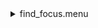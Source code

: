 <details><summary>find_focus.menu</summary><blockquote><pre><details><summary>find_focus.cbk</summary><blockquote><pre><details><summary>Exposure_80.rcp</summary><blockquote><pre>exposure 80
</pre></blockquote></details><details><summary>dark_01wave_1beam_16sums_1rep_BOTH.rcp</summary><blockquote><pre>shut	in
data	rcam	both	656.28	16
data	rcam	both	656.28	16
data	rcam	both	656.28	16
data	rcam	both	656.28	16
data	rcam	both	656.28	16
data	rcam	both	656.28	16
data	rcam	both	656.28	16
data	rcam	both	656.28	16
data	rcam	both	656.28	16
data	rcam	both	656.28	16
</pre></blockquote></details><details><summary>setupND.rcp</summary><blockquote><pre>shut in
diffuser  out
nd in
cover out
occ		out
calib	out
shut	out
</pre></blockquote></details><details><summary>530_focus.rcp</summary><blockquote><pre>prefilterrange 530
shut	out
o1 1.25
<details><summary>530_01wave_2beam_16sums_4rep_BOTH.rcp</summary><blockquote><pre>data	rcam	both	530.30	16
data	tcam	both	530.30	16
data	rcam	both	530.30	16
data	tcam	both	530.30	16
data	rcam	both	530.30	16
data	tcam	both	530.30	16
data	rcam	both	530.30	16
data	tcam	both	530.30	16
</pre></blockquote></details>o1 1.5
<details><summary>530_01wave_2beam_16sums_4rep_BOTH.rcp</summary><blockquote><pre>data	rcam	both	530.30	16
data	tcam	both	530.30	16
data	rcam	both	530.30	16
data	tcam	both	530.30	16
data	rcam	both	530.30	16
data	tcam	both	530.30	16
data	rcam	both	530.30	16
data	tcam	both	530.30	16
</pre></blockquote></details>o1 1.75
<details><summary>530_01wave_2beam_16sums_4rep_BOTH.rcp</summary><blockquote><pre>data	rcam	both	530.30	16
data	tcam	both	530.30	16
data	rcam	both	530.30	16
data	tcam	both	530.30	16
data	rcam	both	530.30	16
data	tcam	both	530.30	16
data	rcam	both	530.30	16
data	tcam	both	530.30	16
</pre></blockquote></details>o1 2
<details><summary>530_01wave_2beam_16sums_4rep_BOTH.rcp</summary><blockquote><pre>data	rcam	both	530.30	16
data	tcam	both	530.30	16
data	rcam	both	530.30	16
data	tcam	both	530.30	16
data	rcam	both	530.30	16
data	tcam	both	530.30	16
data	rcam	both	530.30	16
data	tcam	both	530.30	16
</pre></blockquote></details>o1 2.25
<details><summary>530_01wave_2beam_16sums_4rep_BOTH.rcp</summary><blockquote><pre>data	rcam	both	530.30	16
data	tcam	both	530.30	16
data	rcam	both	530.30	16
data	tcam	both	530.30	16
data	rcam	both	530.30	16
data	tcam	both	530.30	16
data	rcam	both	530.30	16
data	tcam	both	530.30	16
</pre></blockquote></details>o1 2.5
<details><summary>530_01wave_2beam_16sums_4rep_BOTH.rcp</summary><blockquote><pre>data	rcam	both	530.30	16
data	tcam	both	530.30	16
data	rcam	both	530.30	16
data	tcam	both	530.30	16
data	rcam	both	530.30	16
data	tcam	both	530.30	16
data	rcam	both	530.30	16
data	tcam	both	530.30	16
</pre></blockquote></details>o1 2.75
<details><summary>530_01wave_2beam_16sums_4rep_BOTH.rcp</summary><blockquote><pre>data	rcam	both	530.30	16
data	tcam	both	530.30	16
data	rcam	both	530.30	16
data	tcam	both	530.30	16
data	rcam	both	530.30	16
data	tcam	both	530.30	16
data	rcam	both	530.30	16
data	tcam	both	530.30	16
</pre></blockquote></details>o1 3
<details><summary>530_01wave_2beam_16sums_4rep_BOTH.rcp</summary><blockquote><pre>data	rcam	both	530.30	16
data	tcam	both	530.30	16
data	rcam	both	530.30	16
data	tcam	both	530.30	16
data	rcam	both	530.30	16
data	tcam	both	530.30	16
data	rcam	both	530.30	16
data	tcam	both	530.30	16
</pre></blockquote></details>o1 3.25
<details><summary>530_01wave_2beam_16sums_4rep_BOTH.rcp</summary><blockquote><pre>data	rcam	both	530.30	16
data	tcam	both	530.30	16
data	rcam	both	530.30	16
data	tcam	both	530.30	16
data	rcam	both	530.30	16
data	tcam	both	530.30	16
data	rcam	both	530.30	16
data	tcam	both	530.30	16
</pre></blockquote></details>shut in
</pre></blockquote></details><details><summary>637_focus.rcp</summary><blockquote><pre>prefilterrange 637
shut	out
o1 20.25
<details><summary>637_01wave_2beam_16sums_4rep_BOTH.rcp</summary><blockquote><pre>data	rcam	both	637.40	16
data	tcam	both	637.40	16
data	rcam	both	637.40	16
data	tcam	both	637.40	16
data	rcam	both	637.40	16
data	tcam	both	637.40	16
data	rcam	both	637.40	16
data	tcam	both	637.40	16
</pre></blockquote></details>o1 20.5
<details><summary>637_01wave_2beam_16sums_4rep_BOTH.rcp</summary><blockquote><pre>data	rcam	both	637.40	16
data	tcam	both	637.40	16
data	rcam	both	637.40	16
data	tcam	both	637.40	16
data	rcam	both	637.40	16
data	tcam	both	637.40	16
data	rcam	both	637.40	16
data	tcam	both	637.40	16
</pre></blockquote></details>o1 20.75
<details><summary>637_01wave_2beam_16sums_4rep_BOTH.rcp</summary><blockquote><pre>data	rcam	both	637.40	16
data	tcam	both	637.40	16
data	rcam	both	637.40	16
data	tcam	both	637.40	16
data	rcam	both	637.40	16
data	tcam	both	637.40	16
data	rcam	both	637.40	16
data	tcam	both	637.40	16
</pre></blockquote></details>o1 21
<details><summary>637_01wave_2beam_16sums_4rep_BOTH.rcp</summary><blockquote><pre>data	rcam	both	637.40	16
data	tcam	both	637.40	16
data	rcam	both	637.40	16
data	tcam	both	637.40	16
data	rcam	both	637.40	16
data	tcam	both	637.40	16
data	rcam	both	637.40	16
data	tcam	both	637.40	16
</pre></blockquote></details>o1 21.25
<details><summary>637_01wave_2beam_16sums_4rep_BOTH.rcp</summary><blockquote><pre>data	rcam	both	637.40	16
data	tcam	both	637.40	16
data	rcam	both	637.40	16
data	tcam	both	637.40	16
data	rcam	both	637.40	16
data	tcam	both	637.40	16
data	rcam	both	637.40	16
data	tcam	both	637.40	16
</pre></blockquote></details>o1 21.5
<details><summary>637_01wave_2beam_16sums_4rep_BOTH.rcp</summary><blockquote><pre>data	rcam	both	637.40	16
data	tcam	both	637.40	16
data	rcam	both	637.40	16
data	tcam	both	637.40	16
data	rcam	both	637.40	16
data	tcam	both	637.40	16
data	rcam	both	637.40	16
data	tcam	both	637.40	16
</pre></blockquote></details>o1 21.75
<details><summary>637_01wave_2beam_16sums_4rep_BOTH.rcp</summary><blockquote><pre>data	rcam	both	637.40	16
data	tcam	both	637.40	16
data	rcam	both	637.40	16
data	tcam	both	637.40	16
data	rcam	both	637.40	16
data	tcam	both	637.40	16
data	rcam	both	637.40	16
data	tcam	both	637.40	16
</pre></blockquote></details>o1 22
<details><summary>637_01wave_2beam_16sums_4rep_BOTH.rcp</summary><blockquote><pre>data	rcam	both	637.40	16
data	tcam	both	637.40	16
data	rcam	both	637.40	16
data	tcam	both	637.40	16
data	rcam	both	637.40	16
data	tcam	both	637.40	16
data	rcam	both	637.40	16
data	tcam	both	637.40	16
</pre></blockquote></details>o1 22.25
<details><summary>637_01wave_2beam_16sums_4rep_BOTH.rcp</summary><blockquote><pre>data	rcam	both	637.40	16
data	tcam	both	637.40	16
data	rcam	both	637.40	16
data	tcam	both	637.40	16
data	rcam	both	637.40	16
data	tcam	both	637.40	16
data	rcam	both	637.40	16
data	tcam	both	637.40	16
</pre></blockquote></details>shut in
</pre></blockquote></details><details><summary>656_focus.rcp</summary><blockquote><pre>prefilterrange 656
shut	out
o1 22
<details><summary>656_01wave_2beam_16sums_4rep_BOTH.rcp</summary><blockquote><pre>data	rcam	both	656.28	16
data	tcam	both	656.28	16
data	rcam	both	656.28	16
data	tcam	both	656.28	16
data	rcam	both	656.28	16
data	tcam	both	656.28	16
data	rcam	both	656.28	16
data	tcam	both	656.28	16
</pre></blockquote></details>o1 23.25
<details><summary>656_01wave_2beam_16sums_4rep_BOTH.rcp</summary><blockquote><pre>data	rcam	both	656.28	16
data	tcam	both	656.28	16
data	rcam	both	656.28	16
data	tcam	both	656.28	16
data	rcam	both	656.28	16
data	tcam	both	656.28	16
data	rcam	both	656.28	16
data	tcam	both	656.28	16
</pre></blockquote></details>o1 23.5
<details><summary>656_01wave_2beam_16sums_4rep_BOTH.rcp</summary><blockquote><pre>data	rcam	both	656.28	16
data	tcam	both	656.28	16
data	rcam	both	656.28	16
data	tcam	both	656.28	16
data	rcam	both	656.28	16
data	tcam	both	656.28	16
data	rcam	both	656.28	16
data	tcam	both	656.28	16
</pre></blockquote></details>o1 23.75
<details><summary>656_01wave_2beam_16sums_4rep_BOTH.rcp</summary><blockquote><pre>data	rcam	both	656.28	16
data	tcam	both	656.28	16
data	rcam	both	656.28	16
data	tcam	both	656.28	16
data	rcam	both	656.28	16
data	tcam	both	656.28	16
data	rcam	both	656.28	16
data	tcam	both	656.28	16
</pre></blockquote></details>o1 24
<details><summary>656_01wave_2beam_16sums_4rep_BOTH.rcp</summary><blockquote><pre>data	rcam	both	656.28	16
data	tcam	both	656.28	16
data	rcam	both	656.28	16
data	tcam	both	656.28	16
data	rcam	both	656.28	16
data	tcam	both	656.28	16
data	rcam	both	656.28	16
data	tcam	both	656.28	16
</pre></blockquote></details>o1 24.25
<details><summary>656_01wave_2beam_16sums_4rep_BOTH.rcp</summary><blockquote><pre>data	rcam	both	656.28	16
data	tcam	both	656.28	16
data	rcam	both	656.28	16
data	tcam	both	656.28	16
data	rcam	both	656.28	16
data	tcam	both	656.28	16
data	rcam	both	656.28	16
data	tcam	both	656.28	16
</pre></blockquote></details>o1 24.5
<details><summary>656_01wave_2beam_16sums_4rep_BOTH.rcp</summary><blockquote><pre>data	rcam	both	656.28	16
data	tcam	both	656.28	16
data	rcam	both	656.28	16
data	tcam	both	656.28	16
data	rcam	both	656.28	16
data	tcam	both	656.28	16
data	rcam	both	656.28	16
data	tcam	both	656.28	16
</pre></blockquote></details>o1 24.75
<details><summary>656_01wave_2beam_16sums_4rep_BOTH.rcp</summary><blockquote><pre>data	rcam	both	656.28	16
data	tcam	both	656.28	16
data	rcam	both	656.28	16
data	tcam	both	656.28	16
data	rcam	both	656.28	16
data	tcam	both	656.28	16
data	rcam	both	656.28	16
data	tcam	both	656.28	16
</pre></blockquote></details>o1 25
<details><summary>656_01wave_2beam_16sums_4rep_BOTH.rcp</summary><blockquote><pre>data	rcam	both	656.28	16
data	tcam	both	656.28	16
data	rcam	both	656.28	16
data	tcam	both	656.28	16
data	rcam	both	656.28	16
data	tcam	both	656.28	16
data	rcam	both	656.28	16
data	tcam	both	656.28	16
</pre></blockquote></details>shut in
</pre></blockquote></details><details><summary>691_focus.rcp</summary><blockquote><pre>prefilterrange 691
shut	out
o1 27
<details><summary>691_01wave_2beam_16sums_4rep_BOTH.rcp</summary><blockquote><pre>data	rcam	both	691.80	16
data	tcam	both	691.80	16
data	rcam	both	691.80	16
data	tcam	both	691.80	16
data	rcam	both	691.80	16
data	tcam	both	691.80	16
data	rcam	both	691.80	16
data	tcam	both	691.80	16
</pre></blockquote></details>o1 27.25
<details><summary>691_01wave_2beam_16sums_4rep_BOTH.rcp</summary><blockquote><pre>data	rcam	both	691.80	16
data	tcam	both	691.80	16
data	rcam	both	691.80	16
data	tcam	both	691.80	16
data	rcam	both	691.80	16
data	tcam	both	691.80	16
data	rcam	both	691.80	16
data	tcam	both	691.80	16
</pre></blockquote></details>o1 27.5
<details><summary>691_01wave_2beam_16sums_4rep_BOTH.rcp</summary><blockquote><pre>data	rcam	both	691.80	16
data	tcam	both	691.80	16
data	rcam	both	691.80	16
data	tcam	both	691.80	16
data	rcam	both	691.80	16
data	tcam	both	691.80	16
data	rcam	both	691.80	16
data	tcam	both	691.80	16
</pre></blockquote></details>o1 27.75
<details><summary>691_01wave_2beam_16sums_4rep_BOTH.rcp</summary><blockquote><pre>data	rcam	both	691.80	16
data	tcam	both	691.80	16
data	rcam	both	691.80	16
data	tcam	both	691.80	16
data	rcam	both	691.80	16
data	tcam	both	691.80	16
data	rcam	both	691.80	16
data	tcam	both	691.80	16
</pre></blockquote></details>o1 28
<details><summary>691_01wave_2beam_16sums_4rep_BOTH.rcp</summary><blockquote><pre>data	rcam	both	691.80	16
data	tcam	both	691.80	16
data	rcam	both	691.80	16
data	tcam	both	691.80	16
data	rcam	both	691.80	16
data	tcam	both	691.80	16
data	rcam	both	691.80	16
data	tcam	both	691.80	16
</pre></blockquote></details>o1 28.25
<details><summary>691_01wave_2beam_16sums_4rep_BOTH.rcp</summary><blockquote><pre>data	rcam	both	691.80	16
data	tcam	both	691.80	16
data	rcam	both	691.80	16
data	tcam	both	691.80	16
data	rcam	both	691.80	16
data	tcam	both	691.80	16
data	rcam	both	691.80	16
data	tcam	both	691.80	16
</pre></blockquote></details>o1 28.5
<details><summary>691_01wave_2beam_16sums_4rep_BOTH.rcp</summary><blockquote><pre>data	rcam	both	691.80	16
data	tcam	both	691.80	16
data	rcam	both	691.80	16
data	tcam	both	691.80	16
data	rcam	both	691.80	16
data	tcam	both	691.80	16
data	rcam	both	691.80	16
data	tcam	both	691.80	16
</pre></blockquote></details>o1 28.75
<details><summary>691_01wave_2beam_16sums_4rep_BOTH.rcp</summary><blockquote><pre>data	rcam	both	691.80	16
data	tcam	both	691.80	16
data	rcam	both	691.80	16
data	tcam	both	691.80	16
data	rcam	both	691.80	16
data	tcam	both	691.80	16
data	rcam	both	691.80	16
data	tcam	both	691.80	16
</pre></blockquote></details>o1 29
shut in
</pre></blockquote></details><details><summary>706_focus.rcp</summary><blockquote><pre>prefilterrange 706
shut	out
o1 29
<details><summary>706_01wave_2beam_16sums_4rep_BOTH.rcp</summary><blockquote><pre>data	rcam	both	706.20	16
data	tcam	both	706.20	16
data	rcam	both	706.20	16
data	tcam	both	706.20	16
data	rcam	both	706.20	16
data	tcam	both	706.20	16
data	rcam	both	706.20	16
data	tcam	both	706.20	16
</pre></blockquote></details>o1 29.25
<details><summary>706_01wave_2beam_16sums_4rep_BOTH.rcp</summary><blockquote><pre>data	rcam	both	706.20	16
data	tcam	both	706.20	16
data	rcam	both	706.20	16
data	tcam	both	706.20	16
data	rcam	both	706.20	16
data	tcam	both	706.20	16
data	rcam	both	706.20	16
data	tcam	both	706.20	16
</pre></blockquote></details>o1 29.5
<details><summary>706_01wave_2beam_16sums_4rep_BOTH.rcp</summary><blockquote><pre>data	rcam	both	706.20	16
data	tcam	both	706.20	16
data	rcam	both	706.20	16
data	tcam	both	706.20	16
data	rcam	both	706.20	16
data	tcam	both	706.20	16
data	rcam	both	706.20	16
data	tcam	both	706.20	16
</pre></blockquote></details>o1 29.75
<details><summary>706_01wave_2beam_16sums_4rep_BOTH.rcp</summary><blockquote><pre>data	rcam	both	706.20	16
data	tcam	both	706.20	16
data	rcam	both	706.20	16
data	tcam	both	706.20	16
data	rcam	both	706.20	16
data	tcam	both	706.20	16
data	rcam	both	706.20	16
data	tcam	both	706.20	16
</pre></blockquote></details>o1 30
<details><summary>706_01wave_2beam_16sums_4rep_BOTH.rcp</summary><blockquote><pre>data	rcam	both	706.20	16
data	tcam	both	706.20	16
data	rcam	both	706.20	16
data	tcam	both	706.20	16
data	rcam	both	706.20	16
data	tcam	both	706.20	16
data	rcam	both	706.20	16
data	tcam	both	706.20	16
</pre></blockquote></details>o1 30.25
<details><summary>706_01wave_2beam_16sums_4rep_BOTH.rcp</summary><blockquote><pre>data	rcam	both	706.20	16
data	tcam	both	706.20	16
data	rcam	both	706.20	16
data	tcam	both	706.20	16
data	rcam	both	706.20	16
data	tcam	both	706.20	16
data	rcam	both	706.20	16
data	tcam	both	706.20	16
</pre></blockquote></details>o1 30.5
<details><summary>706_01wave_2beam_16sums_4rep_BOTH.rcp</summary><blockquote><pre>data	rcam	both	706.20	16
data	tcam	both	706.20	16
data	rcam	both	706.20	16
data	tcam	both	706.20	16
data	rcam	both	706.20	16
data	tcam	both	706.20	16
data	rcam	both	706.20	16
data	tcam	both	706.20	16
</pre></blockquote></details>o1 30.75
<details><summary>706_01wave_2beam_16sums_4rep_BOTH.rcp</summary><blockquote><pre>data	rcam	both	706.20	16
data	tcam	both	706.20	16
data	rcam	both	706.20	16
data	tcam	both	706.20	16
data	rcam	both	706.20	16
data	tcam	both	706.20	16
data	rcam	both	706.20	16
data	tcam	both	706.20	16
</pre></blockquote></details>o1 31
<details><summary>706_01wave_2beam_16sums_4rep_BOTH.rcp</summary><blockquote><pre>data	rcam	both	706.20	16
data	tcam	both	706.20	16
data	rcam	both	706.20	16
data	tcam	both	706.20	16
data	rcam	both	706.20	16
data	tcam	both	706.20	16
data	rcam	both	706.20	16
data	tcam	both	706.20	16
</pre></blockquote></details>shut in
</pre></blockquote></details><details><summary>789_focus.rcp</summary><blockquote><pre>prefilterrange 789
shut	out
o1 39
<details><summary>789_01wave_2beam_16sums_4rep_BOTH.rcp</summary><blockquote><pre>data	rcam	both	789.40	16
data	tcam	both	789.40	16
data	rcam	both	789.40	16
data	tcam	both	789.40	16
data	rcam	both	789.40	16
data	tcam	both	789.40	16
data	rcam	both	789.40	16
data	tcam	both	789.40	16
</pre></blockquote></details>o1 39.5
<details><summary>789_01wave_2beam_16sums_4rep_BOTH.rcp</summary><blockquote><pre>data	rcam	both	789.40	16
data	tcam	both	789.40	16
data	rcam	both	789.40	16
data	tcam	both	789.40	16
data	rcam	both	789.40	16
data	tcam	both	789.40	16
data	rcam	both	789.40	16
data	tcam	both	789.40	16
</pre></blockquote></details>o1 40
<details><summary>789_01wave_2beam_16sums_4rep_BOTH.rcp</summary><blockquote><pre>data	rcam	both	789.40	16
data	tcam	both	789.40	16
data	rcam	both	789.40	16
data	tcam	both	789.40	16
data	rcam	both	789.40	16
data	tcam	both	789.40	16
data	rcam	both	789.40	16
data	tcam	both	789.40	16
</pre></blockquote></details>o1 40.5
<details><summary>789_01wave_2beam_16sums_4rep_BOTH.rcp</summary><blockquote><pre>data	rcam	both	789.40	16
data	tcam	both	789.40	16
data	rcam	both	789.40	16
data	tcam	both	789.40	16
data	rcam	both	789.40	16
data	tcam	both	789.40	16
data	rcam	both	789.40	16
data	tcam	both	789.40	16
</pre></blockquote></details>o1 41
<details><summary>789_01wave_2beam_16sums_4rep_BOTH.rcp</summary><blockquote><pre>data	rcam	both	789.40	16
data	tcam	both	789.40	16
data	rcam	both	789.40	16
data	tcam	both	789.40	16
data	rcam	both	789.40	16
data	tcam	both	789.40	16
data	rcam	both	789.40	16
data	tcam	both	789.40	16
</pre></blockquote></details>o1 41.5
<details><summary>789_01wave_2beam_16sums_4rep_BOTH.rcp</summary><blockquote><pre>data	rcam	both	789.40	16
data	tcam	both	789.40	16
data	rcam	both	789.40	16
data	tcam	both	789.40	16
data	rcam	both	789.40	16
data	tcam	both	789.40	16
data	rcam	both	789.40	16
data	tcam	both	789.40	16
</pre></blockquote></details>shut in
</pre></blockquote></details><details><summary>1074_focus.rcp</summary><blockquote><pre>prefilterrange 1074
shut	out
o1 59.25
<details><summary>1074_01wave_2beam_16sums_4rep_BOTH.rcp</summary><blockquote><pre>data	rcam	both	1074.70	16
data	tcam	both	1074.70	16
data	rcam	both	1074.70	16
data	tcam	both	1074.70	16
data	rcam	both	1074.70	16
data	tcam	both	1074.70	16
data	rcam	both	1074.70	16
data	tcam	both	1074.70	16
</pre></blockquote></details>o1 59.5
<details><summary>1074_01wave_2beam_16sums_4rep_BOTH.rcp</summary><blockquote><pre>data	rcam	both	1074.70	16
data	tcam	both	1074.70	16
data	rcam	both	1074.70	16
data	tcam	both	1074.70	16
data	rcam	both	1074.70	16
data	tcam	both	1074.70	16
data	rcam	both	1074.70	16
data	tcam	both	1074.70	16
</pre></blockquote></details>o1 59.75
<details><summary>1074_01wave_2beam_16sums_4rep_BOTH.rcp</summary><blockquote><pre>data	rcam	both	1074.70	16
data	tcam	both	1074.70	16
data	rcam	both	1074.70	16
data	tcam	both	1074.70	16
data	rcam	both	1074.70	16
data	tcam	both	1074.70	16
data	rcam	both	1074.70	16
data	tcam	both	1074.70	16
</pre></blockquote></details>o1 60
<details><summary>1074_01wave_2beam_16sums_4rep_BOTH.rcp</summary><blockquote><pre>data	rcam	both	1074.70	16
data	tcam	both	1074.70	16
data	rcam	both	1074.70	16
data	tcam	both	1074.70	16
data	rcam	both	1074.70	16
data	tcam	both	1074.70	16
data	rcam	both	1074.70	16
data	tcam	both	1074.70	16
</pre></blockquote></details>o1 60.25
<details><summary>1074_01wave_2beam_16sums_4rep_BOTH.rcp</summary><blockquote><pre>data	rcam	both	1074.70	16
data	tcam	both	1074.70	16
data	rcam	both	1074.70	16
data	tcam	both	1074.70	16
data	rcam	both	1074.70	16
data	tcam	both	1074.70	16
data	rcam	both	1074.70	16
data	tcam	both	1074.70	16
</pre></blockquote></details>o1 60.5
<details><summary>1074_01wave_2beam_16sums_4rep_BOTH.rcp</summary><blockquote><pre>data	rcam	both	1074.70	16
data	tcam	both	1074.70	16
data	rcam	both	1074.70	16
data	tcam	both	1074.70	16
data	rcam	both	1074.70	16
data	tcam	both	1074.70	16
data	rcam	both	1074.70	16
data	tcam	both	1074.70	16
</pre></blockquote></details>o1 60.75
<details><summary>1074_01wave_2beam_16sums_4rep_BOTH.rcp</summary><blockquote><pre>data	rcam	both	1074.70	16
data	tcam	both	1074.70	16
data	rcam	both	1074.70	16
data	tcam	both	1074.70	16
data	rcam	both	1074.70	16
data	tcam	both	1074.70	16
data	rcam	both	1074.70	16
data	tcam	both	1074.70	16
</pre></blockquote></details>o1 61
<details><summary>1074_01wave_2beam_16sums_4rep_BOTH.rcp</summary><blockquote><pre>data	rcam	both	1074.70	16
data	tcam	both	1074.70	16
data	rcam	both	1074.70	16
data	tcam	both	1074.70	16
data	rcam	both	1074.70	16
data	tcam	both	1074.70	16
data	rcam	both	1074.70	16
data	tcam	both	1074.70	16
</pre></blockquote></details>o1 61.25
<details><summary>1074_01wave_2beam_16sums_4rep_BOTH.rcp</summary><blockquote><pre>data	rcam	both	1074.70	16
data	tcam	both	1074.70	16
data	rcam	both	1074.70	16
data	tcam	both	1074.70	16
data	rcam	both	1074.70	16
data	tcam	both	1074.70	16
data	rcam	both	1074.70	16
data	tcam	both	1074.70	16
</pre></blockquote></details>shut in
</pre></blockquote></details><details><summary>1079_focus.rcp</summary><blockquote><pre>prefilterrange 1079
shut	out
o1 59.75
<details><summary>1079_01wave_2beam_16sums_4rep_BOTH.rcp</summary><blockquote><pre>data	rcam	both	1079.80	16
data	tcam	both	1079.80	16
data	rcam	both	1079.80	16
data	tcam	both	1079.80	16
data	rcam	both	1079.80	16
data	tcam	both	1079.80	16
data	rcam	both	1079.80	16
data	tcam	both	1079.80	16
</pre></blockquote></details>o1 60
<details><summary>1079_01wave_2beam_16sums_4rep_BOTH.rcp</summary><blockquote><pre>data	rcam	both	1079.80	16
data	tcam	both	1079.80	16
data	rcam	both	1079.80	16
data	tcam	both	1079.80	16
data	rcam	both	1079.80	16
data	tcam	both	1079.80	16
data	rcam	both	1079.80	16
data	tcam	both	1079.80	16
</pre></blockquote></details>o1 60.25
<details><summary>1079_01wave_2beam_16sums_4rep_BOTH.rcp</summary><blockquote><pre>data	rcam	both	1079.80	16
data	tcam	both	1079.80	16
data	rcam	both	1079.80	16
data	tcam	both	1079.80	16
data	rcam	both	1079.80	16
data	tcam	both	1079.80	16
data	rcam	both	1079.80	16
data	tcam	both	1079.80	16
</pre></blockquote></details>o1 60.5
<details><summary>1079_01wave_2beam_16sums_4rep_BOTH.rcp</summary><blockquote><pre>data	rcam	both	1079.80	16
data	tcam	both	1079.80	16
data	rcam	both	1079.80	16
data	tcam	both	1079.80	16
data	rcam	both	1079.80	16
data	tcam	both	1079.80	16
data	rcam	both	1079.80	16
data	tcam	both	1079.80	16
</pre></blockquote></details>o1 60.75
<details><summary>1079_01wave_2beam_16sums_4rep_BOTH.rcp</summary><blockquote><pre>data	rcam	both	1079.80	16
data	tcam	both	1079.80	16
data	rcam	both	1079.80	16
data	tcam	both	1079.80	16
data	rcam	both	1079.80	16
data	tcam	both	1079.80	16
data	rcam	both	1079.80	16
data	tcam	both	1079.80	16
</pre></blockquote></details>o1 61
<details><summary>1079_01wave_2beam_16sums_4rep_BOTH.rcp</summary><blockquote><pre>data	rcam	both	1079.80	16
data	tcam	both	1079.80	16
data	rcam	both	1079.80	16
data	tcam	both	1079.80	16
data	rcam	both	1079.80	16
data	tcam	both	1079.80	16
data	rcam	both	1079.80	16
data	tcam	both	1079.80	16
</pre></blockquote></details>o1 61.25
<details><summary>1079_01wave_2beam_16sums_4rep_BOTH.rcp</summary><blockquote><pre>data	rcam	both	1079.80	16
data	tcam	both	1079.80	16
data	rcam	both	1079.80	16
data	tcam	both	1079.80	16
data	rcam	both	1079.80	16
data	tcam	both	1079.80	16
data	rcam	both	1079.80	16
data	tcam	both	1079.80	16
</pre></blockquote></details>o1 61.5
<details><summary>1079_01wave_2beam_16sums_4rep_BOTH.rcp</summary><blockquote><pre>data	rcam	both	1079.80	16
data	tcam	both	1079.80	16
data	rcam	both	1079.80	16
data	tcam	both	1079.80	16
data	rcam	both	1079.80	16
data	tcam	both	1079.80	16
data	rcam	both	1079.80	16
data	tcam	both	1079.80	16
</pre></blockquote></details>o1 61.75
<details><summary>1079_01wave_2beam_16sums_4rep_BOTH.rcp</summary><blockquote><pre>data	rcam	both	1079.80	16
data	tcam	both	1079.80	16
data	rcam	both	1079.80	16
data	tcam	both	1079.80	16
data	rcam	both	1079.80	16
data	tcam	both	1079.80	16
data	rcam	both	1079.80	16
data	tcam	both	1079.80	16
</pre></blockquote></details>shut in
</pre></blockquote></details><details><summary>1083_focus.rcp</summary><blockquote><pre>prefilterrange 1083
shut	out
o1 60.25
<details><summary>1083_01wave_2beam_16sums_4rep_BOTH.rcp</summary><blockquote><pre>data	rcam	both	1083.00	16
data	tcam	both	1083.00	16
data	rcam	both	1083.00	16
data	tcam	both	1083.00	16
data	rcam	both	1083.00	16
data	tcam	both	1083.00	16
data	rcam	both	1083.00	16
data	tcam	both	1083.00	16
</pre></blockquote></details>o1 60.5
<details><summary>1083_01wave_2beam_16sums_4rep_BOTH.rcp</summary><blockquote><pre>data	rcam	both	1083.00	16
data	tcam	both	1083.00	16
data	rcam	both	1083.00	16
data	tcam	both	1083.00	16
data	rcam	both	1083.00	16
data	tcam	both	1083.00	16
data	rcam	both	1083.00	16
data	tcam	both	1083.00	16
</pre></blockquote></details>o1 60.75
<details><summary>1083_01wave_2beam_16sums_4rep_BOTH.rcp</summary><blockquote><pre>data	rcam	both	1083.00	16
data	tcam	both	1083.00	16
data	rcam	both	1083.00	16
data	tcam	both	1083.00	16
data	rcam	both	1083.00	16
data	tcam	both	1083.00	16
data	rcam	both	1083.00	16
data	tcam	both	1083.00	16
</pre></blockquote></details>o1 61
<details><summary>1083_01wave_2beam_16sums_4rep_BOTH.rcp</summary><blockquote><pre>data	rcam	both	1083.00	16
data	tcam	both	1083.00	16
data	rcam	both	1083.00	16
data	tcam	both	1083.00	16
data	rcam	both	1083.00	16
data	tcam	both	1083.00	16
data	rcam	both	1083.00	16
data	tcam	both	1083.00	16
</pre></blockquote></details>o1 61.25
<details><summary>1083_01wave_2beam_16sums_4rep_BOTH.rcp</summary><blockquote><pre>data	rcam	both	1083.00	16
data	tcam	both	1083.00	16
data	rcam	both	1083.00	16
data	tcam	both	1083.00	16
data	rcam	both	1083.00	16
data	tcam	both	1083.00	16
data	rcam	both	1083.00	16
data	tcam	both	1083.00	16
</pre></blockquote></details>o1 61.5
<details><summary>1083_01wave_2beam_16sums_4rep_BOTH.rcp</summary><blockquote><pre>data	rcam	both	1083.00	16
data	tcam	both	1083.00	16
data	rcam	both	1083.00	16
data	tcam	both	1083.00	16
data	rcam	both	1083.00	16
data	tcam	both	1083.00	16
data	rcam	both	1083.00	16
data	tcam	both	1083.00	16
</pre></blockquote></details>o1 61.75
<details><summary>1083_01wave_2beam_16sums_4rep_BOTH.rcp</summary><blockquote><pre>data	rcam	both	1083.00	16
data	tcam	both	1083.00	16
data	rcam	both	1083.00	16
data	tcam	both	1083.00	16
data	rcam	both	1083.00	16
data	tcam	both	1083.00	16
data	rcam	both	1083.00	16
data	tcam	both	1083.00	16
</pre></blockquote></details>o1 62
<details><summary>1083_01wave_2beam_16sums_4rep_BOTH.rcp</summary><blockquote><pre>data	rcam	both	1083.00	16
data	tcam	both	1083.00	16
data	rcam	both	1083.00	16
data	tcam	both	1083.00	16
data	rcam	both	1083.00	16
data	tcam	both	1083.00	16
data	rcam	both	1083.00	16
data	tcam	both	1083.00	16
</pre></blockquote></details>o1 62.25
<details><summary>1083_01wave_2beam_16sums_4rep_BOTH.rcp</summary><blockquote><pre>data	rcam	both	1083.00	16
data	tcam	both	1083.00	16
data	rcam	both	1083.00	16
data	tcam	both	1083.00	16
data	rcam	both	1083.00	16
data	tcam	both	1083.00	16
data	rcam	both	1083.00	16
data	tcam	both	1083.00	16
</pre></blockquote></details>shut in
</pre></blockquote></details><details><summary>setupDark.rcp</summary><blockquote><pre>shut	in
</pre></blockquote></details><details><summary>ND_OUT.rcp</summary><blockquote><pre>nd out
</pre></blockquote></details></pre></blockquote></details></pre></blockquote></details>